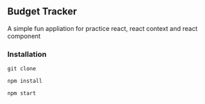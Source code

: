 ## Budget Tracker

A simple fun appliation for practice react, react context and react component

### Installation

`git clone`

`npm install`

`npm start`